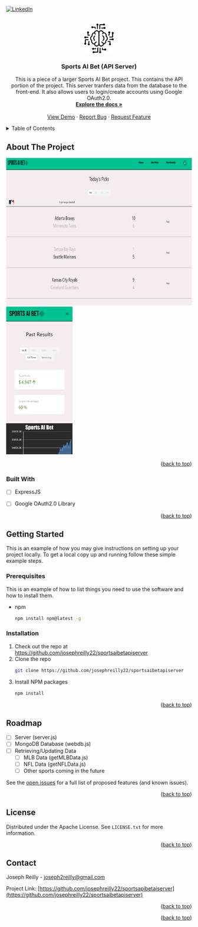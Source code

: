 <!-- Improved compatibility of back to top link: See: https://github.com/othneildrew/Best-README-Template/pull/73 -->
<a id="readme-top"></a>
<!--
*** Thanks for checking out the Best-README-Template. If you have a suggestion
*** that would make this better, please fork the repo and create a pull request
*** or simply open an issue with the tag "enhancement".
*** Don't forget to give the project a star!
*** Thanks again! Now go create something AMAZING! :D
-->



<!-- PROJECT SHIELDS -->
<!--
*** I'm using markdown "reference style" links for readability.
*** Reference links are enclosed in brackets [ ] instead of parentheses ( ).
*** See the bottom of this document for the declaration of the reference variables
*** for contributors-url, forks-url, etc. This is an optional, concise syntax you may use.
*** https://www.markdownguide.org/basic-syntax/#reference-style-links
-->
[![LinkedIn][linkedin-shield]][linkedin-url]



<!-- PROJECT LOGO -->
<br />
<div align="center">
  <a href="https://github.com/josephreilly22/sportsaibetapiserver">
    <img src="image/logo.png" alt="Logo" width="80" height="80">
  </a>

<h3 align="center">Sports AI Bet (API Server)</h3>

  <p align="center">
    This is a piece of a larger Sports AI Bet project. This contains the API portion of the project. This server tranfers data from the database to the front-end. It also allows users to login/create accounts using Google OAuth2.0.
    <br />
    <a href="https://github.com/josephreilly22/sportsaibetapiserver"><strong>Explore the docs »</strong></a>
    <br />
    <br />
    <a href="https://github.com/josephreilly22/sportsaibetapiserver">View Demo</a>
    ·
    <a href="https://github.com/josephreilly22/sportsaibetapiserver">Report Bug</a>
    ·
    <a href="https://github.com/josephreilly22/sportsaibetapiserverd">Request Feature</a>
  </p>
</div>



<!-- TABLE OF CONTENTS -->
<details>
  <summary>Table of Contents</summary>
  <ol>
    <li>
      <a href="#about-the-project">About The Project</a>
      <ul>
        <li><a href="#built-with">Built With</a></li>
      </ul>
    </li>
    <li>
      <a href="#getting-started">Getting Started</a>
      <ul>
        <li><a href="#installation">Installation</a></li>
      </ul>
    </li>
    <li><a href="#roadmap">Roadmap</a></li>
    <li><a href="#license">License</a></li>
    <li><a href="#contact">Contact</a></li>
  </ol>
</details>



<!-- ABOUT THE PROJECT -->
## About The Project

<div display="flex" alignitems="center" justify-content="center">
  <img src="image/mlbscores.png" alt="Logo" width="800" height="400">
  <img src="image/pastresultmobile.png" alt="Logo" width="180" height="400">  
</div>


<p align="right">(<a href="#readme-top">back to top</a>)</p>



### Built With

- [ ] ExpressJS
- [ ] Google OAuth2.0 Library


<p align="right">(<a href="#readme-top">back to top</a>)</p>



<!-- GETTING STARTED -->
## Getting Started

This is an example of how you may give instructions on setting up your project locally.
To get a local copy up and running follow these simple example steps.

### Prerequisites

This is an example of how to list things you need to use the software and how to install them.
* npm
  ```sh
  npm install npm@latest -g
  ```

### Installation

1. Check out the repo at https://github.com/josephreilly22/sportsaibetapiserver
2. Clone the repo
   ```sh
   git clone https://github.com/josephreilly22/sportsaibetapiserver
   ```
3. Install NPM packages
   ```sh
   npm install
   ```

<p align="right">(<a href="#readme-top">back to top</a>)</p>



<!-- ROADMAP -->
## Roadmap

- [ ] Server (server.js)
- [ ] MongoDB Database (webdb.js)
- [ ] Retrieving/Updating Data
    - [ ] MLB Data (getMLBData.js)
    - [ ] NFL Data (getNFLData.js)
    - [ ] Other sports coming in the future

See the [open issues](https://github.com/github_username/repo_name/issues) for a full list of proposed features (and known issues).

<p align="right">(<a href="#readme-top">back to top</a>)</p>



<!-- LICENSE -->
## License

Distributed under the Apache License. See `LICENSE.txt` for more information.

<p align="right">(<a href="#readme-top">back to top</a>)</p>



<!-- CONTACT -->
## Contact

Joseph Reilly - joseph2reilly@gmail.com

Project Link: [https://github.com/josephreilly22/sportsapibetaiserver](https://github.com/josephreilly22/sportsaibetapiserver)

<p align="right">(<a href="#readme-top">back to top</a>)</p>



<p align="right">(<a href="#readme-top">back to top</a>)</p>



<!-- MARKDOWN LINKS & IMAGES -->
<!-- https://www.markdownguide.org/basic-syntax/#reference-style-links -->
[license-shield]: https://img.shields.io/github/license/github_username/repo_name.svg?style=for-the-badge
[license-url]: https://github.com/josephreilly22/sportsaibetaiserver/LICENSE
[linkedin-shield]: https://img.shields.io/badge/-LinkedIn-black.svg?style=for-the-badge&logo=linkedin&colorB=555
[linkedin-url]: https://www.linkedin.com/in/joseph-reilly-025055325/
